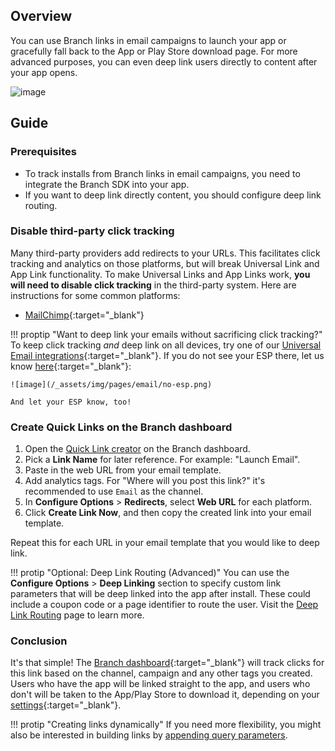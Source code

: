 ---
---

## Overview

You can use Branch links in email campaigns to launch your app or gracefully fall back to the App or Play Store download page. For more advanced purposes, you can even deep link users directly to content after your app opens.

![image](/_assets/img/pages/email/self-serve/email.png)

## Guide

### Prerequisites

- To track installs from Branch links in email campaigns, you need to integrate the Branch SDK into your app.
- If you want to deep link directly content, you should configure deep link routing.

### Disable third-party click tracking

Many third-party providers add redirects to your URLs. This facilitates click tracking and analytics on those platforms, but will break Universal Link and App Link functionality. To make Universal Links and App Links work, **you will need to disable click tracking** in the third-party system. Here are instructions for some common platforms:

- [MailChimp](http://kb.mailchimp.com/reports/enable-and-view-click-tracking#Turn-Click-Tracking-On-or-Off){:target="\_blank"}

!!! proptip "Want to deep link your emails without sacrificing click tracking?"
    To keep click tracking *and* deep link on all devices, try one of our [Universal Email integrations](https://dashboard.branch.io/email){:target="\_blank"}. If you do not see your ESP there, let us know [here](https://dashboard.branch.io/email){:target="\_blank"}:

    ![image](/_assets/img/pages/email/no-esp.png)

    And let your ESP know, too!

### Create Quick Links on the Branch dashboard

1. Open the [Quick Link creator](https://dashboard.branch.io/quick-links/qlc/define) on the Branch dashboard.
1. Pick a <notranslate>**Link Name**</notranslate> for later reference. For example: "Launch Email".
1. Paste in the web URL from your email template.
1. Add analytics tags. For "Where will you post this link?" it's recommended to use `Email` as the channel.
1. In <notranslate>**Configure Options**</notranslate> > <notranslate>**Redirects**</notranslate>, select <notranslate>**Web URL**</notranslate> for each platform.
1. Click <notranslate>**Create Link Now**</notranslate>, and then copy the created link into your email template.

Repeat this for each URL in your email template that you would like to deep link.

!!! protip "Optional: Deep Link Routing (Advanced)"
    You can use the <notranslate>**Configure Options**</notranslate> > <notranslate>**Deep Linking**</notranslate> section to specify custom link parameters that will be deep linked into the app after install. These could include a coupon code or a page identifier to route the user. Visit the [Deep Link Routing]({{base.url}}/getting-started/deep-link-routing) page to learn more.

### Conclusion

It's that simple! The [Branch dashboard](https://dashboard.branch.io/sources){:target="\_blank"} will track clicks for this link based on the channel, campaign and any other tags you created. Users who have the app will be linked straight to the app, and users who don't will be taken to the App/Play Store to download it, depending on your [settings](https://dashboard.branch.io/link-settings){:target="\_blank"}.

!!! protip "Creating links dynamically"
    If you need more flexibility, you might also be interested in building links by [appending query parameters](/links/integrate/#custom-link-behavior).
